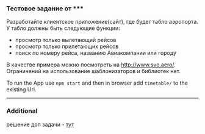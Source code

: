 ### Тестовое задание от ***

Разработайте клиентское приложение(сайт), где будет табло аэропорта.
У табло должны быть следующие функции:
- просмотр только вылетающий рейсов
- просмотр только прилетающих рейсов
- поиск по номеру рейса, названию Авиакомпании или городу

В качестве примера можно посмотреть на http://www.svo.aero/.
Ограничений на использование шаблонизаторов и библиотек нет.

To run the App use `npm start` and then in browser add `timetable/` to the existing Url.

--------
### Additional

решение доп задачи - [тут](https://repl.it/@Manimall/Tick-final-Decision)
